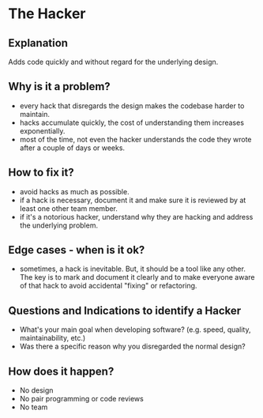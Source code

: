 # The Hacker
## Explanation
Adds code quickly and without regard for the underlying design.

## Why is it a problem?
* every hack that disregards the design makes the codebase harder to maintain.
* hacks accumulate quickly, the cost of understanding them increases exponentially.
* most of the time, not even the hacker understands the code they wrote after a couple of days or weeks.

## How to fix it?
* avoid hacks as much as possible.
* if a hack is necessary, document it and make sure it is reviewed by at least one other team member.
* if it's a notorious hacker, understand why they are hacking and address the underlying problem.

## Edge cases - when is it ok?
* sometimes, a hack is inevitable. But, it should be a tool like any other. The key is to mark and document it clearly and to make everyone aware of that hack to avoid accidental "fixing" or refactoring.

## Questions and Indications to identify a Hacker
* What's your main goal when developing software? (e.g. speed, quality, maintainability, etc.)
* Was there a specific reason why you disregarded the normal design?

## How does it happen?
* No design
* No pair programming or code reviews
* No team